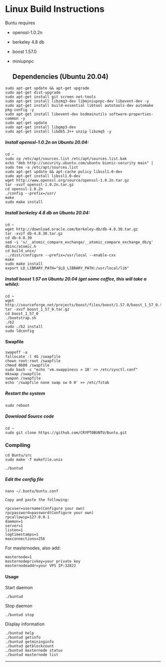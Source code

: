 # Linux Build Instructions
Buntu requires
* openssl-1.0.2n
* berkeley 4.8 db
* boost 1.57.0
* miniupnpc

  ## Dependencies (Ubuntu 20.04)
 ```
sudo apt-get update && apt-get upgrade  
sudo apt-get dist-upgrade
sudo apt-get install git screen net-tools
sudo apt-get install libzmq3-dev libminiupnpc-dev libevent-dev -y  
sudo apt-get install build-essential libtool autotools-dev automake pkg-config -y  
sudo apt-get install libevent-dev bsdmainutils software-properties-common -y   
sudo apt-get update  
sudo apt-get install libgmp3-dev
sudo apt-get install libdb5.3++ unzip libzmq5 -y
```
##### Install openssl-1.0.2n on Ubuntu 20.04:
```
cd ~
sudo cp /etc/apt/sources.list /etc/apt/sources.list.bak
echo "deb http://security.ubuntu.com/ubuntu bionic-security main" | sudo tee -a /etc/apt/sources.list
sudo apt-get update && apt-cache policy libssl1.0-dev
sudo apt-get install libssl1.0-dev
wget http://www.openssl.org/source/openssl-1.0.2n.tar.gz
tar -xvzf openssl-1.0.2n.tar.gz
cd openssl-1.0.2n
./config --prefix=/usr/
make
sudo make install
```
##### Install berkeley 4.8 db on Ubuntu 20.04:
```
cd ~
wget http://download.oracle.com/berkeley-db/db-4.8.30.tar.gz
tar -xvzf db-4.8.30.tar.gz
cd db-4.8.30
sed -i 's/__atomic_compare_exchange/__atomic_compare_exchange_db/g' dbinc/atomic.h
cd build_unix/
../dist/configure --prefix=/usr/local --enable-cxx
make
sudo make install
export LD_LIBRARY_PATH="$LD_LIBRARY_PATH:/usr/local/lib"
```
##### Install boost 1.57 on Ubuntu 20.04 (get some coffee, this will take a while):
```
cd ~
wget http://sourceforge.net/projects/boost/files/boost/1.57.0/boost_1_57_0.tar.gz
tar -xvzf boost_1_57_0.tar.gz
cd boost_1_57_0
./bootstrap.sh
./b2
sudo ./b2 install
sudo ldconfig
```      
#### Swapfile
```
swapoff -a
fallocate -l 4G /swapfile  
chown root:root /swapfile  
chmod 0600 /swapfile  
sudo bash -c "echo 'vm.swappiness = 10' >> /etc/sysctl.conf"  
mkswap /swapfile  
swapon /swapfile    
echo '/swapfile none swap sw 0 0' >> /etc/fstab
```
#####  Restart the system
```
sudo reboot
```
#####  Download Source code
```
cd ~
sudo git clone https://github.com/CRYPT0BUNTU/Buntu.git
```
### Compiling  
```
cd Buntu/src
sudo make -f makefile.unix

./buntud
```
##### Edit the config file  
```
nano ~/.buntu/buntu.conf  

Copy and paste the following:
	
rpcuser=username(Configure your own)  
rpcpassword=password(Configure your own)  
rpcallowip=127.0.0.1  
daemon=1  
server=1  
listen=1  
logtimestamps=1  
maxconnections=256  
```
For masternodes, also add:
```
masternode=1  
masternodeprivkey=your private key
masternodeaddr=your VPS IP:32822
```
#### Usage  
Start daemon
```
./buntud  
```
Stop daemon
```
./buntud stop  
```
Display information  
```
./buntud help
./buntud getinfo  
./buntud getmininginfo  
./buntud getblockcount  
./buntud masternode status  
./buntud masternode list  
```
___
